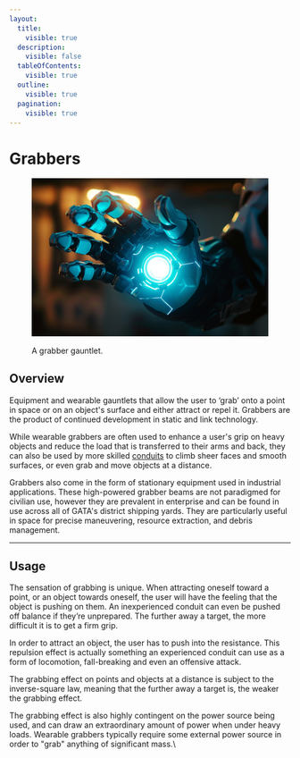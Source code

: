 ```yaml
---
layout:
  title:
    visible: true
  description:
    visible: false
  tableOfContents:
    visible: true
  outline:
    visible: true
  pagination:
    visible: true
---
```


# Grabbers

<figure><img src="../../.gitbook/assets/grabbers.png" alt=""><figcaption><p>A grabber gauntlet.</p></figcaption></figure>

## Overview

Equipment and wearable gauntlets that allow the user to ‘grab’ onto a point in space or on an object's surface and either attract or repel it. Grabbers are the product of continued development in static and link technology.

While wearable grabbers are often used to enhance a user's grip on heavy objects and reduce the load that is transferred to their arms and back, they can also be used by more skilled [conduits](links.md#conduits) to climb sheer faces and smooth surfaces, or even grab and move objects at a distance.

Grabbers also come in the form of stationary equipment used in industrial applications. These high-powered grabber beams are not paradigmed for civilian use, however they are prevalent in enterprise and can be found in use across all of GATA's district shipping yards. They are particularly useful in space for precise maneuvering, resource extraction, and debris management.

***

## Usage

The sensation of grabbing is unique. When attracting oneself toward a point, or an object towards oneself, the user will have the feeling that the object is pushing on them. An inexperienced conduit can even be pushed off balance if they’re unprepared. The further away a target, the more difficult it is to get a firm grip.

In order to attract an object, the user has to push into the resistance. This repulsion effect is actually something an experienced conduit can use as a form of locomotion, fall-breaking and even an offensive attack.

The grabbing effect on points and objects at a distance is subject to the inverse-square law, meaning that the further away a target is, the weaker the grabbing effect.

The grabbing effect is also highly contingent on the power source being used, and can draw an extraordinary amount of power when under heavy loads. Wearable grabbers typically require some external power source in order to "grab" anything of significant mass.\
